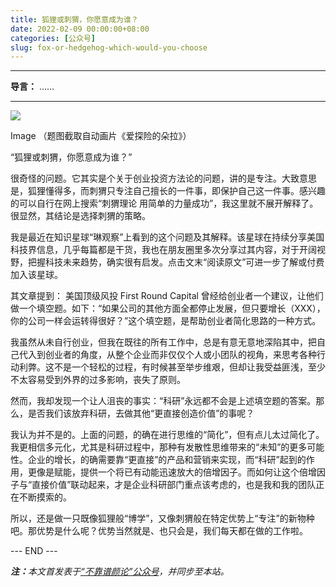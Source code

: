 ```yaml
---
title: 狐狸或刺猬，你愿意成为谁？
date: 2022-02-09 00:00:00+08:00
categories: [公众号]
slug: fox-or-hedgehog-which-would-you-choose
---
```


---

**导言：** ……

---

<img src="/images/2020-06-29/code.png" style="max-width:300px"/>

Image
（题图截取自动画片《爱探险的朵拉》）

“狐狸或刺猬，你愿意成为谁？”

很奇怪的问题。它其实是个关于创业投资方法论的问题，讲的是专注。大致意思是，狐狸懂得多，而刺猬只专注自己擅长的一件事，即保护自己这一件事。感兴趣的可以自行在网上搜索“刺猬理论 用简单的力量成功”，我这里就不展开解释了。很显然，其结论是选择刺猬的策略。

我是最近在知识星球“琳观察”上看到的这个问题及其解释。该星球在持续分享美国科技界信息，几乎每篇都是干货，我也在朋友圈里多次分享过其内容，对于开阔视野，把握科技未来趋势，确实很有启发。点击文末“阅读原文”可进一步了解或付费加入该星球。

其文章提到：
美国顶级风投 First Round Capital 曾经给创业者一个建议，让他们做一个填空题。如下：“如果公司的其他方面全都停止发展，但只要增长（XXX），你的公司一样会运转得很好？”这个填空题，是帮助创业者简化思路的一种方式。

我虽然从未自行创业，但我在既往的所有工作中，总是有意无意地深陷其中，把自己代入到创业者的角度，从整个企业而非仅仅个人或小团队的视角，来思考各种行动利弊。这不是一个轻松的过程，有时候甚至举步维艰，但却让我受益匪浅，至少不太容易受到外界的过多影响，丧失了原则。

然而，我却发现一个让人沮丧的事实：“科研”永远都不会是上述填空题的答案。那么，是否我们该放弃科研，去做其他“更直接创造价值”的事呢？

我认为并不是的。上面的问题，的确在进行思维的“简化”，但有点儿太过简化了。我更相信多元化，尤其是科研过程中，那种有发散性思维带来的“未知”的更多可能性。企业的增长，的确需要靠“更直接”的产品和营销来实现，而“科研”起到的作用，更像是赋能，提供一个将已有动能迅速放大的倍增因子。而如何让这个倍增因子与“直接价值”联动起来，才是企业科研部门重点该考虑的，也是我和我的团队正在不断摸索的。

所以，还是做一只既像狐狸般“博学”，又像刺猬般在特定优势上“专注”的新物种吧。那优势是什么呢？优势当然就是、也只会是，我们每天都在做的工作啦。

<div class="p-5 text-center">--- END ---</div>

<i><b>注：</b>本文首发表于[“不靠谱颜论”公众号](https://mp.weixin.qq.com/s/Rez0VjGCiBlwQucwTBZoYg)，并同步至本站。</i>
